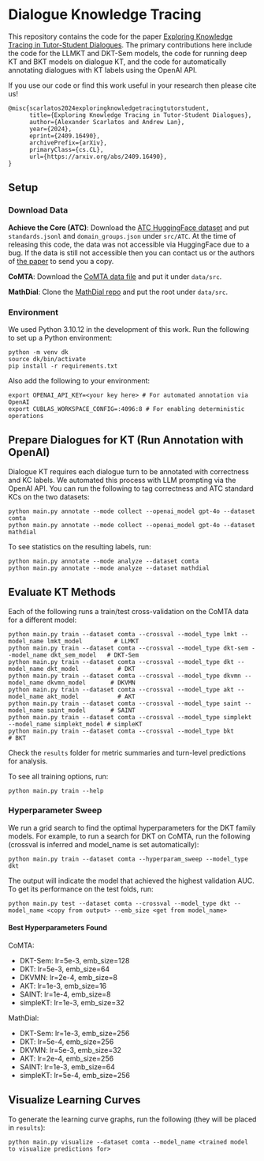 # Dialogue Knowledge Tracing
This repository contains the code for the paper <a href="https://arxiv.org/abs/2409.16490">Exploring Knowledge Tracing in Tutor-Student Dialogues</a>. The primary contributions here include the code for the LLMKT and DKT-Sem models, the code for running deep KT and BKT models on dialogue KT, and the code for automatically annotating dialogues with KT labels using the OpenAI API.

If you use our code or find this work useful in your research then please cite us!
```
@misc{scarlatos2024exploringknowledgetracingtutorstudent,
      title={Exploring Knowledge Tracing in Tutor-Student Dialogues},
      author={Alexander Scarlatos and Andrew Lan},
      year={2024},
      eprint={2409.16490},
      archivePrefix={arXiv},
      primaryClass={cs.CL},
      url={https://arxiv.org/abs/2409.16490},
}
```

## Setup

### Download Data
<b>Achieve the Core (ATC)</b>: Download the <a href="https://huggingface.co/datasets/allenai/achieve-the-core">ATC HuggingFace dataset</a> and put `standards.jsonl` and `domain_groups.json` under `src/ATC`. At the time of releasing this code, the data was not accessible via HuggingFace due to a bug. If the data is still not accessible then you can contact us or the authors of <a href="https://arxiv.org/pdf/2408.04226">the paper</a> to send you a copy.

<b>CoMTA</b>: Download the <a href="https://github.com/Khan/tutoring-accuracy-dataset/blob/main/CoMTA_dataset.json">CoMTA data file</a> and put it under `data/src`.

<b>MathDial</b>: Clone the <a href="https://github.com/eth-nlped/mathdial/tree/main">MathDial repo</a> and put the root under `data/src`.

### Environment
We used Python 3.10.12 in the development of this work. Run the following to set up a Python environment:
```
python -m venv dk
source dk/bin/activate
pip install -r requirements.txt
```

Also add the following to your environment:
```
export OPENAI_API_KEY=<your key here> # For automated annotation via OpenAI
export CUBLAS_WORKSPACE_CONFIG=:4096:8 # For enabling deterministic operations
```

## Prepare Dialogues for KT (Run Annotation with OpenAI)
Dialogue KT requires each dialogue turn to be annotated with correctness and KC labels. We automated this process with LLM prompting via the OpenAI API. You can run the following to tag correctness and ATC standard KCs on the two datasets:
```
python main.py annotate --mode collect --openai_model gpt-4o --dataset comta
python main.py annotate --mode collect --openai_model gpt-4o --dataset mathdial
```

To see statistics on the resulting labels, run:
```
python main.py annotate --mode analyze --dataset comta
python main.py annotate --mode analyze --dataset mathdial
```

## Evaluate KT Methods
Each of the following runs a train/test cross-validation on the CoMTA data for a different model:
```
python main.py train --dataset comta --crossval --model_type lmkt --model_name lmkt_model         # LLMKT
python main.py train --dataset comta --crossval --model_type dkt-sem --model_name dkt_sem_model   # DKT-Sem
python main.py train --dataset comta --crossval --model_type dkt --model_name dkt_model           # DKT
python main.py train --dataset comta --crossval --model_type dkvmn --model_name dkvmn_model       # DKVMN
python main.py train --dataset comta --crossval --model_type akt --model_name akt_model           # AKT
python main.py train --dataset comta --crossval --model_type saint --model_name saint_model       # SAINT
python main.py train --dataset comta --crossval --model_type simplekt --model_name simplekt_model # simpleKT
python main.py train --dataset comta --crossval --model_type bkt                                  # BKT
```

Check the `results` folder for metric summaries and turn-level predictions for analysis.

To see all training options, run:
```
python main.py train --help
```

### Hyperparameter Sweep
We run a grid search to find the optimal hyperparameters for the DKT family models. For example, to run a search for DKT on CoMTA, run the following (crossval is inferred and model_name is set automatically):
```
python main.py train --dataset comta --hyperparam_sweep --model_type dkt
```

The output will indicate the model that achieved the highest validation AUC. To get its performance on the test folds, run:
```
python main.py test --dataset comta --crossval --model_type dkt --model_name <copy from output> --emb_size <get from model_name>
```

#### Best Hyperparameters Found

CoMTA:
- DKT-Sem: lr=5e-3, emb_size=128
- DKT: lr=5e-3, emb_size=64
- DKVMN: lr=2e-4, emb_size=8
- AKT: lr=1e-3, emb_size=16
- SAINT: lr=1e-4, emb_size=8
- simpleKT: lr=1e-3, emb_size=32

MathDial:
- DKT-Sem: lr=1e-3, emb_size=256
- DKT: lr=5e-4, emb_size=256
- DKVMN: lr=5e-3, emb_size=32
- AKT: lr=2e-4, emb_size=256
- SAINT: lr=1e-3, emb_size=64
- simpleKT: lr=5e-4, emb_size=256

## Visualize Learning Curves
To generate the learning curve graphs, run the following (they will be placed in `results`):
```
python main.py visualize --dataset comta --model_name <trained model to visualize predictions for>
```
